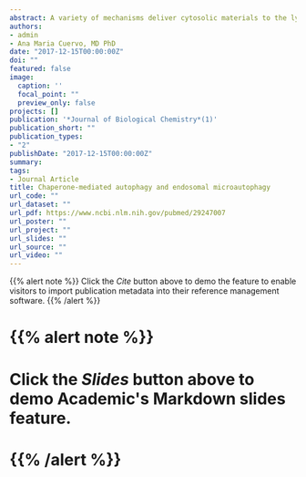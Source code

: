 ```yaml
---
abstract: A variety of mechanisms deliver cytosolic materials to the lysosomal compartment for degradation through autophagy. Here, we focus on two autophagic pathways, chaperone-mediated autophagy and endosomal microautophagy that rely on the cytosolic chaperone hsc70 for substrate targeting. Although hsc70 participates in triage of proteins for degradation by different proteolytic systems, the common characteristic shared by these two forms of autophagy, is that hsc70 binds directly to a specific five amino acids motif in the cargo protein for its autophagic targeting. We summarize the current understanding of the molecular machineries behind each of these types of autophagy.
authors:
- admin
- Ana Maria Cuervo, MD PhD
date: "2017-12-15T00:00:00Z"
doi: ""
featured: false
image:
  caption: ''
  focal_point: ""
  preview_only: false
projects: []
publication: '*Journal of Biological Chemistry*(1)'
publication_short: ""
publication_types:
- "2"
publishDate: "2017-12-15T00:00:00Z"
summary: 
tags:
- Journal Article
title: Chaperone-mediated autophagy and endosomal microautophagy
url_code: ""
url_dataset: ""
url_pdf: https://www.ncbi.nlm.nih.gov/pubmed/29247007
url_poster: ""
url_project: ""
url_slides: ""
url_source: ""
url_video: ""
---
```


{{% alert note %}}
Click the *Cite* button above to demo the feature to enable visitors to import publication metadata into their reference management software.
{{% /alert %}}

# {{% alert note %}}
# Click the *Slides* button above to demo Academic's Markdown slides feature.
# {{% /alert %}}

